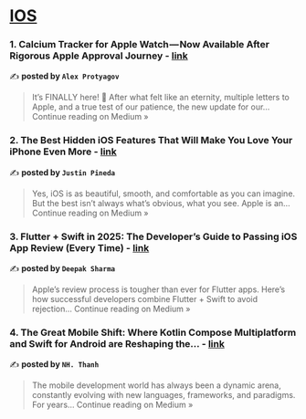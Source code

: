 
<h1><a href=https://medium.com/tag/ios/recommended target="_blank" rel="noopener noreferrer">IOS</a></h1>
<h3>1. Calcium Tracker for Apple Watch — Now Available After Rigorous Apple Approval Journey - <a href="https://martspec.medium.com/calcium-tracker-for-apple-watch-now-available-after-rigorous-apple-approval-journey-b4f4d39db6b2?source=rss------ios-5" target="_blank" rel="noopener noreferrer">link</a></h3>

✍️ **posted by `Alex Protyagov`**

<blockquote>It’s FINALLY here! 🎉 After what felt like an eternity, multiple letters to Apple, and a true test of our patience, the new update for our…
Continue reading on Medium »</blockquote>

<h3>2. The Best Hidden iOS Features That Will Make You Love Your iPhone Even More - <a href="https://medium.com/@justinpineda/the-best-hidden-ios-features-that-will-make-you-love-your-iphone-even-more-80dff3b57928?source=rss------ios-5" target="_blank" rel="noopener noreferrer">link</a></h3>

✍️ **posted by `Justin Pineda`**

<blockquote>Yes, iOS is as beautiful, smooth, and comfortable as you can imagine. But the best isn’t always what’s obvious, what you see. Apple is an…
Continue reading on Medium »</blockquote>

<h3>3. Flutter + Swift in 2025: The Developer’s Guide to Passing iOS App Review (Every Time) - <a href="https://medium.com/@sharma-deepak/flutter-swift-in-2025-the-developers-guide-to-passing-ios-app-review-every-time-cb9bb4836046?source=rss------ios-5" target="_blank" rel="noopener noreferrer">link</a></h3>

✍️ **posted by `Deepak Sharma`**

<blockquote>Apple’s review process is tougher than ever for Flutter apps. Here’s how successful developers combine Flutter + Swift to avoid rejection…
Continue reading on Medium »</blockquote>

<h3>4. The Great Mobile Shift: Where Kotlin Compose Multiplatform and Swift for Android are Reshaping the… - <a href="https://medium.com/@thanhnh98/the-great-mobile-shift-where-kotlin-compose-multiplatform-and-swift-for-android-are-reshaping-the-60f0e0f235c8?source=rss------ios-5" target="_blank" rel="noopener noreferrer">link</a></h3>

✍️ **posted by `NH. Thanh`**

<blockquote>The mobile development world has always been a dynamic arena, constantly evolving with new languages, frameworks, and paradigms. For years…
Continue reading on Medium »</blockquote>

